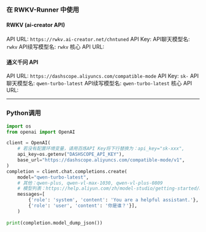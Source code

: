 
### 在 RWKV-Runner 中使用

#### RWKV (ai-creator API)
API URL: `https://rwkv.ai-creator.net/chntuned`
API Key: 
API聊天模型名: `rwkv`
API续写模型名: `rwkv`
核心 API URL: 

#### 通义千问 API
API URL: `https://dashscope.aliyuncs.com/compatible-mode`
API Key: `sk-`
API聊天模型名: `qwen-turbo-latest`
API续写模型名: `qwen-turbo-latest`
核心 API URL: 




---

### Python调用
```python
import os
from openai import OpenAI

client = OpenAI(
    # 若没有配置环境变量，请用百炼API Key将下行替换为：api_key="sk-xxx",
    api_key=os.getenv("DASHSCOPE_API_KEY"), 
    base_url="https://dashscope.aliyuncs.com/compatible-mode/v1",
)
completion = client.chat.completions.create(
    model="qwen-turbo-latest", 
    # 其他：qwen-plus, qwen-vl-max-1030, qwen-vl-plus-0809
    # 模型列表：https://help.aliyun.com/zh/model-studio/getting-started/models
    messages=[
        {'role': 'system', 'content': 'You are a helpful assistant.'},
        {'role': 'user', 'content': '你是谁？'}],
    )
    
print(completion.model_dump_json())
```